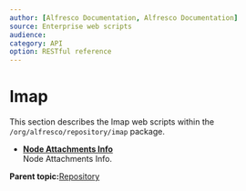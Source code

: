 ```yaml
---
author: [Alfresco Documentation, Alfresco Documentation]
source: Enterprise web scripts
audience: 
category: API
option: RESTful reference
---
```


# Imap

This section describes the Imap web scripts within the `/org/alfresco/repository/imap` package.

-   **[Node Attachments Info](../references/RESTful-ImapAttachmentsGet.md)**  
 Node Attachments Info.

**Parent topic:**[Repository](../references/RESTful-Repository.md)

